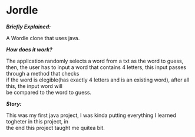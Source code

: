 # Jordle

***Briefly Explained:***
<p> A Wordle clone that uses java. </p>

***How does it work?***
<p> The application randomly selects a word from a txt as the word to guess, <br>
then, the user has to input a word that contains 4 letters, this input passes through a method that checks<br>
if the word is elegible(has exactly 4 letters and is an existing word), after all this, the input word will<br>
be compared to the word to guess.</p>

***Story:***
<p> This was my first java project, I was kinda putting everything I learned togheter in this project, in <br>
the end this project taught me quitea bit. </p>
